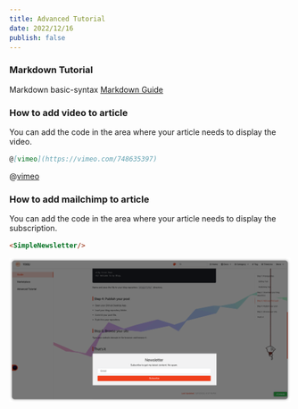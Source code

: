 ```yaml
---
title: Advanced Tutorial
date: 2022/12/16
publish: false
---
```


### Markdown Tutorial
Markdown basic-syntax [Markdown Guide](https://www.markdownguide.org/basic-syntax/)

### How to add video to article 
You can add the code in the area where your article needs to display the video.
```md
@[vimeo](https://vimeo.com/748635397)
```
@[vimeo](https://vimeo.com/748635397)

### How to add mailchimp to article 
You can add the code in the area where your article needs to display the subscription.
```md
<SimpleNewsletter/>
```
![12.png](./image/marketplace/plugin-12.png)
